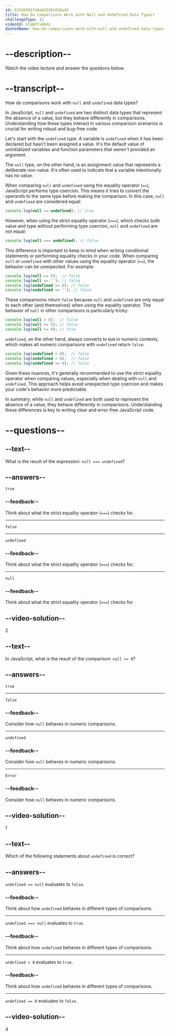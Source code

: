 ```yaml
---
id: 672d26917a8ab3220c038a42
title: How Do Comparisons Work with Null and Undefined Data Types?
challengeType: 11
videoId: LFaWJYxUkds
dashedName: how-do-comparisons-work-with-null-and-undefined-data-types
---
```


# --description--

Watch the video lecture and answer the questions below.

# --transcript--

How do comparisons work with `null` and `undefined` data types?

In JavaScript, `null` and `undefined` are two distinct data types that represent the absence of a value, but they behave differently in comparisons. Understanding how these types interact in various comparison scenarios is crucial for writing robust and bug-free code.

Let's start with the `undefined` type. A variable is `undefined` when it has been declared but hasn't been assigned a value. It's the default value of uninitialized variables and function parameters that weren't provided an argument.

The `null` type, on the other hand, is an assignment value that represents a deliberate non-value. It's often used to indicate that a variable intentionally has no value.

When comparing `null` and `undefined` using the equality operator (`==`), JavaScript performs type coercion. This means it tries to convert the operands to the same type before making the comparison. In this case, `null` and `undefined` are considered equal:

```js
console.log(null == undefined); // true
```

However, when using the strict equality operator (`===`), which checks both value and type without performing type coercion, `null` and `undefined` are not equal:

```js
console.log(null === undefined); // false
```

This difference is important to keep in mind when writing conditional statements or performing equality checks in your code. When comparing `null` or `undefined` with other values using the equality operator (`==`), the behavior can be unexpected. For example:

```js
console.log(null == 0);  // false
console.log(null == ''); // false
console.log(undefined == 0); // false
console.log(undefined == ''); // false
```

These comparisons return `false` because `null` and `undefined` are only equal to each other (and themselves) when using the equality operator. The behavior of `null` in other comparisons is particularly tricky:

```js
console.log(null > 0);  // false
console.log(null == 0); // false
console.log(null >= 0); // true
```

`undefined`, on the other hand, always converts to `NaN` in numeric contexts, which makes all numeric comparisons with `undefined` return `false`:

```js
console.log(undefined > 0);  // false
console.log(undefined < 0);  // false
console.log(undefined == 0); // false
```

Given these nuances, it's generally recommended to use the strict equality operator when comparing values, especially when dealing with `null` and `undefined`. This approach helps avoid unexpected type coercion and makes your code's behavior more predictable.

In summary, while `null` and `undefined` are both used to represent the absence of a value, they behave differently in comparisons. Understanding these differences is key to writing clear and error-free JavaScript code.

# --questions--

## --text--

What is the result of the expression: `null === undefined`?

## --answers--

`true`

### --feedback--

Think about what the strict equality operator (`===`) checks for.

---

`false`

---

`undefined`

### --feedback--

Think about what the strict equality operator (`===`) checks for.

---

`null`

### --feedback--

Think about what the strict equality operator (`===`) checks for.

## --video-solution--

2

## --text--

In JavaScript, what is the result of the comparison: `null >= 0`?

## --answers--

`true`

---

`false`

### --feedback--

Consider how `null` behaves in numeric comparisons.

---

`undefined`

### --feedback--

Consider how `null` behaves in numeric comparisons.

---

`Error`

### --feedback--

Consider how `null` behaves in numeric comparisons.

## --video-solution--

1

## --text--

Which of the following statements about `undefined` is correct?

## --answers--

`undefined == null` evaluates to `false`.

### --feedback--

Think about how `undefined` behaves in different types of comparisons.

---

`undefined === null` evaluates to `true`.

### --feedback--

Think about how `undefined` behaves in different types of comparisons.

---

`undefined < 0` evaluates to `true.`

### --feedback--

Think about how `undefined` behaves in different types of comparisons.

---

`undefined == 0` evaluates to `false`.

## --video-solution--

4
